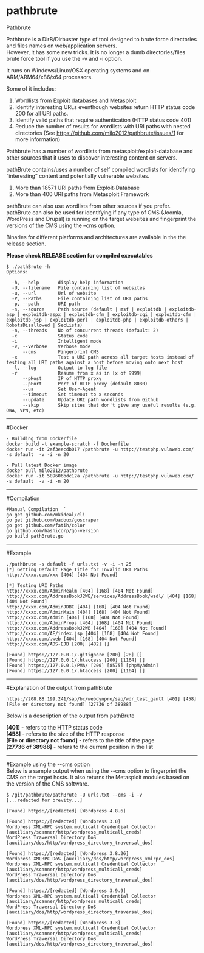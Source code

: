 # pathbrute
Pathbrute  
  
Pathbrute is a DirB/Dirbuster type of tool designed to brute force directories and files names on web/application servers.  
However, it has some new tricks. It is no longer a dumb directories/files brute force tool if you use the -v and -i option.  
  
It runs on Windows/Linux/OSX operating systems and on ARM/ARM64/x86/x64 processors.  
    
Some of it includes:    
1) Wordlists from Exploit databases and Metasploit  
2) Identify interesting URLs eventhough websites return HTTP status code 200 for all URI paths.  
3) Identify valid  paths that require authentication (HTTP status code 401)  
4) Reduce the number of results for wordlists with URI paths with nested directories (See https://github.com/milo2012/pathbrute/issues/1 for more information)  
  
Pathbrute has a number of wordlists from metasploit/exploit-database and other sources that it uses to discover interesting content on servers.  
  
pathBrute contains/uses a number of self compiled wordlists for identifying “interesting” content and potentially vulnerable websites.
1) More than 18571 URI paths from Exploit-Database 
2) More than 400 URI paths from Metasploit Framework

pathBrute can also use wordlists from other sources if you prefer.  
pathBrute can also be used for identifying if any type of CMS (Joomla, WordPress and Drupal) is running on the target websites and fingerprint the versions of the CMS using the –cms option.  
  
Binaries for different platforms and architectures are available in the the release section.  
 
**Please check RELEASE section for compiled executables**    
  
```
$ ./pathBrute -h
Options:

  -h, --help       display help information
  -U, --filename   File containing list of websites
  -u, --url        Url of website
  -P, --Paths      File containing list of URI paths
  -p, --path       URI path
  -s, --source     Path source (default | msf | exploitdb | exploitdb-asp | exploitdb-aspx | exploitdb-cfm | exploitdb-cgi | exploitdb-cfm | exploitdb-jsp | exploitdb-perl | exploitdb-php | exploitdb-others | RobotsDisallowed | SecLists)
  -n, --threads    No of concurrent threads (default: 2)
  -c               Status code
  -i               Intelligent mode
  -v, --verbose    Verbose mode
      --cms        Fingerprint CMS
  -x               Test a URI path across all target hosts instead of testing all URI paths against a host before moving onto next host
  -l, --log        Output to log file
  -r               Resume from x as in [x of 9999]
      --pHost      IP of HTTP proxy
      --pPort      Port of HTTP proxy (default 8080)
      --ua         Set User-Agent
      --timeout    Set timeout to x seconds
      --update     Update URI path wordlists from Github
      --skip       Skip sites that don't give any useful results (e.g. OWA, VPN, etc)
```
***
 
#Docker
```
- Building from Dockerfile
docker build -t example-scratch -f Dockerfile
docker run -it 2af3eecdb017 /pathbrute -u http://testphp.vulnweb.com/ -s default  -v -i -n 20

- Pull latest Docker image
docker pull milo2012/pathbrute
docker run -it 589606bdc12a /pathbrute -u http://testphp.vulnweb.com/ -s default  -v -i -n 20

```
***
    
#Compilation  
```
#Manual Compilation  `
go get github.com/mkideal/cli
go get github.com/badoux/goscraper
go get github.com/fatih/color
go github.com/hashicorp/go-version
go build pathBrute.go  
```
***
  
#Example 
```
./pathBrute -s default -f urls.txt -v -i -n 25 
[*] Getting Default Page Title for Invalid URI Paths
http://xxxx.com/xxx [404] [404 Not Found]

[*] Testing URI Paths
http://xxxx.com/AdminRealm [404] [168] [404 Not Found]
http://xxxx.com/AddressBookJ2WE/services/AddressBook/wsdl/ [404] [168] [404 Not Found]
http://xxxx.com/AdminJDBC [404] [168] [404 Not Found]
http://xxxx.com/AdminMain [404] [168] [404 Not Found]
http://xxxx.com/Admin [404] [168] [404 Not Found]
http://xxxx.com/AdminProps [404] [168] [404 Not Found]
http://xxxx.com/AddressBookJ2WB [404] [168] [404 Not Found]
http://xxxx.com/AE/index.jsp [404] [168] [404 Not Found]
http://xxxx.com/.web [404] [168] [404 Not Found]
http://xxxx.com/ADS-EJB [200] [482] []

[Found] https://127.0.0.1/.gitignore [200] [28] []
[Found] https://127.0.0.1/.htaccess [200] [1164] []
[Found] https://127.0.0.1/PMA/ [200] [8575] [phpMyAdmin]
[Found] https://127.0.0.1/.htaccess [200] [1164] []
```
***
  
#Explanation of the output from pathBrute  
```
https://208.88.199.241/sap/bc/webdynpro/sap/wdr_test_gantt [401] [458] [File or directory not found] [27736 of 38988]
```
Below is a description of the output from pathBrute  
  
**[401]** - refers to the HTTP status code  
**[458]** - refers to the size of the HTTP response  
**[File or directory not found]** - refers to the title of the page  
**[27736 of 38988]** - refers to the current position in the list   
         
***
    
#Example using the --cms option  
Below is a sample output when using the --cms option to fingerprint the CMS on the target hosts.  It also returns the Metasploit modules based on the version of the CMS software.  
 
```
$ /git/pathbrute/pathBrute -U urls.txt --cms -i -v
[...redacted for brevity...]

[Found] https://[redacted] [Wordpress 4.8.6]

[Found] https://[redacted] [Wordpress 3.0]
Wordpress XML-RPC system.multicall Credential Collector [auxiliary/scanner/http/wordpress_multicall_creds]
WordPress Traversal Directory DoS [auxiliary/dos/http/wordpress_directory_traversal_dos]

[Found] https://[redacted] [Wordpress 3.8.26]
Wordpress XMLRPC DoS [auxiliary/dos/http/wordpress_xmlrpc_dos]
Wordpress XML-RPC system.multicall Credential Collector [auxiliary/scanner/http/wordpress_multicall_creds]
WordPress Traversal Directory DoS [auxiliary/dos/http/wordpress_directory_traversal_dos]

[Found] https://[redacted] [Wordpress 3.9.9]
Wordpress XML-RPC system.multicall Credential Collector [auxiliary/scanner/http/wordpress_multicall_creds]
WordPress Traversal Directory DoS [auxiliary/dos/http/wordpress_directory_traversal_dos]

[Found] https://[redacted] [Wordpress 3.3]
Wordpress XML-RPC system.multicall Credential Collector [auxiliary/scanner/http/wordpress_multicall_creds]
WordPress Traversal Directory DoS [auxiliary/dos/http/wordpress_directory_traversal_dos]
```

